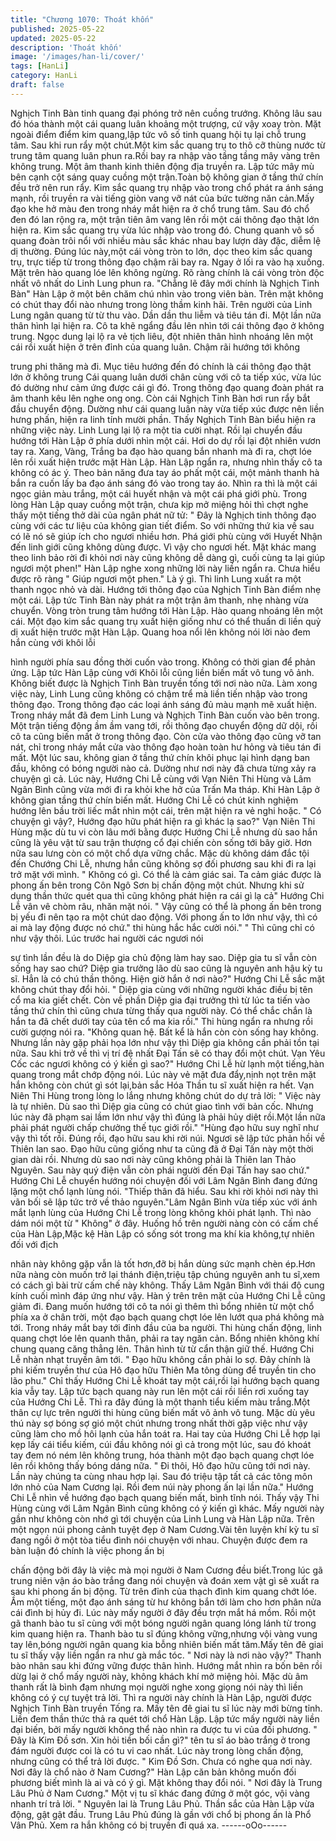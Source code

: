 ```yaml
---
title: "Chương 1070: Thoát khốn"
published: 2025-05-22
updated: 2025-05-22
description: 'Thoát khốn'
image: '/images/han-li/cover/'
tags: [HanLi]
category: HanLi
draft: false
---
```


Nghịch Tinh Bàn tinh quang đại phóng trở nên cuồng trướng.
Không lâu sau đó hóa thành một cái quang luân khoảng một
trượng, cứ vậy xoay tròn. Mặt ngoài điểm điểm kim quang,lập tức
vô số tinh quang hội tụ lại chỗ trung tâm. Sau khi run rẩy một
chút.Một kim sắc quang trụ to thô cỡ thùng nước từ trung tâm
quang luân phun ra.Rồi bay ra nhập vào tầng tầng mây vàng trên
không trung.
Một âm thanh kinh thiên động địa truyền ra. Lập tức mây mù bên
cạnh cột sáng quay cuồng một trận.Toàn bộ không gian ở tầng
thứ chín đều trở nên run rẩy.
Kim sắc quang trụ nhập vào trong chổ phát ra ánh sáng mạnh, rồi
truyền ra vài tiếng giòn vang vỡ nát của bức tường năn cản.Mấy
đạo khe hở màu đen trong nháy mắt hiện ra ở chổ trung tâm. Sau
đó chổ đen đó lan rộng ra, một trận tiên âm vang lên rồi một cái
thông đạo thật lớn hiện ra. Kim sắc quang trụ vừa lúc nhập vào
trong đó. Chung quanh vô số quang đoàn trôi nổi với nhiều màu
sắc khác nhau bay lượn dày đặc, diễm lệ dị thường. Đúng lúc
này,một cái vòng tròn to lớn, dọc theo kim sắc quang trụ, trực tiếp
từ trong thông đạo chậm rãi bay ra. Ngay ở lối ra vào hạ xuống.
Mặt trên hào quang lóe lên không ngừng. Rõ ràng chính là cái
vòng tròn độc nhất vô nhất do Linh Lung phun ra.
"Chẳng lẽ đây mới chính là Nghịch Tinh Bàn" Hàn Lập ở một bên
chăm chú nhìn vào trong viên bàn. Trên mặt không có chút thay
đổi nào nhưng trong lòng thầm kinh hãi.
Trên người của Linh Lung ngân quang từ từ thu vào. Dần dần thu
liễm và tiêu tán đi. Một lần nữa thân hình lại hiện ra. Cô ta khẽ
ngẩng đầu lên nhìn tới cái thông đạo ở không trung. Ngọc dung
lại lộ ra vẻ tịch liêu, đột nhiên thân hình nhoáng lên một cái rồi
xuất hiện ở trên đỉnh của quang luân. Chậm rãi hướng tới không

trung phi thăng mà đi.
Mục tiêu hướng đến đó chính là cái thông đạo thật lớn ở không
trung
Cái quang luân dưới chân cùng với cô ta tiếp xúc, vừa lúc đó
dường như cảm ứng được cái gì đó. Trong thông đạo quang
đoàn phát ra âm thanh kêu lên nghe ong ong. Còn cái Nghịch
Tinh Bàn hơi run rẩy bắt đầu chuyển động. Dường như cái quang
luân này vừa tiếp xúc được nên liền hưng phấn, hiện ra linh tính
mười phần. Thấy Nghịch Tinh Bàn biểu hiện ra những việc này.
Linh Lung lại lộ ra một tia cười nhạt. Rồi lại chuyển đầu hướng tới
Hàn Lập ở phía dưới nhìn một cái. Hơi do dự rồi lại đột nhiên
vươn tay ra. Xang, Vàng, Trắng ba đạo hào quang bắn nhanh mà
đi ra, chợt lóe lên rồi xuất hiện trước mặt Hàn Lập.
Hàn Lập ngẩn ra, nhưng nhìn thấy cô ta không có ác ý. Theo bản
năng đưa tay áo phất một cái, một mảnh thanh hà bắn ra cuốn lấy
ba đạo ánh sáng đó vào trong tay áo. Nhìn ra thì là một cái ngọc
giản màu trắng, một cái huyết nhận và một cái phá giới phù.
Trong lòng Hàn Lập quay cuồng một trận, chưa kịp mở miệng hỏi
thì chợt nghe thấy một tiếng thở dài của ngân phát nữ tử:
" Đây là Nghịch tinh thông đạo cùng với các tư liệu của không
gian tiết điểm. So với những thứ kia về sau có lẽ nó sẽ giúp ích
cho ngươi nhiều hơn. Phá giới phù cùng với Huyết Nhận đến linh
giới cũng không dùng được. Vì vậy cho ngươi hết. Mặt khác mang
theo linh bảo rời đi khỏi nơi này cũng không dễ dàng gì, cuối cùng
ta lại giúp ngươi một phen!"
Hàn Lập nghe xong những lời này liền ngẩn ra. Chưa hiểu được
rõ ràng " Giúp ngươi một phen." Là ý gì. Thì linh Lung xuất ra một
thanh ngọc nhỏ và dài. Hướng tới thông đạo của Nghịch Tinh Bàn
điểm nhẹ một cái.
Lập tức Tinh Bàn này phát ra một trận âm thanh, nhẹ nhàng vừa
chuyển. Vòng tròn trung tâm hướng tới Hàn Lập. Hào quang
nhoáng lên một cái. Một đạo kim sắc quang trụ xuất hiện giống
như có thể thuấn di liền quỷ dị xuất hiện trước mặt Hàn Lập.
Quang hoa nổi lên không nói lời nào đem hắn cùng với khôi lỗi

hình người phía sau đồng thời cuốn vào trong. Không có thời gian
để phản ứng. Lập tức Hàn Lập cùng với Khôi lỗi cũng liền biến
mất vô tung vô ảnh. Không biết được là Nghịch Tinh Bàn truyền
tống tới nơi nào nữa.
Làm xong việc này, Linh Lung cũng không có chậm trể mà liền
tiến nhập vào trong thông đạo. Trong thông đạo các loại ánh sáng
đủ màu mạnh mẽ xuất hiện. Trong nháy mắt đã đem Linh Lung và
Nghịch Tinh Bàn cuốn vào bên trong. Một trận tiếng động ầm ầm
vang tới, rồi thông đạo chuyển động dữ dội, rồi cô ta cũng biến
mất ở trong thông đạo. Còn cửa vào thông đạo cũng vỡ tan nát,
chỉ trong nháy mắt cửa vào thông đạo hoàn toàn hư hỏng và tiêu
tán đi mất. Một lúc sau, không gian ở tầng thứ chín khôi phục lại
hình dạng ban đầu, không có bóng người nào cả. Dường như nơi
này đã chưa từng xảy ra chuyện gì cả.
Lúc này, Hướng Chi Lễ cùng với Vạn Niên Thi Hùng và Lâm Ngân
Bình cũng vừa mới đi ra khỏi khe hở của Trấn Ma tháp. Khi Hàn
Lập ở không gian tầng thứ chín biến mất. Hướng Chi Lễ có chút
kinh nghiệm hướng lên bầu trời liếc mắt nhìn một cái, trên mặt
hiện ra vẻ nghi hoặc.
" Có chuyện gì vậy?, Hướng đạo hữu phát hiện ra gì khác lạ
sao?" Vạn Niên Thi Hùng mặc dù tu vi còn lâu mới bằng được
Hướng Chi Lễ nhưng dù sao hắn cũng là yêu vật từ sau trận
thượng cổ đại chiến còn sống tới bây giờ. Hơn nữa sau lưng còn
có một chổ dựa vững chắc. Mặc dù không dám đắc tội đến
Chướng Chi Lễ, nhưng hắn cũng không sợ đối phương sau khi đi
ra lại trở mặt với mình.
" Không có gì. Có thể là cảm giác sai. Ta cảm giác được là phong
ấn bên trong Côn Ngô Sơn bị chấn động một chút. Nhưng khi sử
dụng thần thức quét qua thì cũng không phát hiện ra cái gì lạ cả"
Hướng Chi Lễ vân vê chòm râu, nhăn mặt nói.
" Vậy cũng có thể là phong ấn bên trong bị yếu đi nên tạo ra một
chút dao động. Với phong ấn to lớn như vậy, thì có ai mà lay động
được nó chứ." thi hùng hắc hắc cười nói."
" Thì cũng chỉ có như vậy thôi. Lúc trước hai người các ngươi nói

sự tình lần đều là do Diệp gia chủ động làm hay sao. Diệp gia tu
sĩ vẫn còn sống hay sao chứ? Diệp gia trưởng lão dù sao cũng là
nguyên anh hậu kỳ tu sĩ. Hẳn là có chú thần thông. Hiện giờ hắn
ở nơi nào?" Hướng Chi Lễ sắc mặt không chút thay đổi hỏi.
" Diệp gia cùng với những người khác điều bị tên cổ ma kia giết
chết. Còn về phần Diệp gia đại trưởng thì từ lúc ta tiến vào tầng
thứ chín thì cũng chưa từng thấy qua người này. Có thể chắc
chắn là hắn ta đã chết dưới tay của tên cổ ma kia rồi." Thi hùng
ngẩn ra nhưng rồi cười gượng nói ra.
"Không quan hệ. Bất kể là hắn còn còn sống hay không. Nhưng
lần này gặp phải họa lớn như vậy thì Diệp gia không cần phải tồn
tại nữa. Sau khi trở về thì vị trí đệ nhất Đại Tấn sẽ có thay đổi một
chút. Vạn Yêu Cốc các ngươi không có ý kiến gì sao?" Hướng Chi
Lễ hừ lạnh một tiếng,hàn quang trong mắt chớp động nói. Lúc này
vẻ mặt đưa đẩy,nịnh nọt trên mặt hắn không còn chút gì sót
lại,bản sắc Hóa Thần tu sĩ xuất hiện ra hết.
Vạn Niên Thi Hùng trong lòng lo lắng nhưng không chút do dự trả
lời: " Việc này là tự nhiên. Dù sao thì Diệp gia cũng có chút giao
tình với bản cốc. Nhưng lúc này đã phạm sai lầm lớn như vậy thì
đúng là phải hủy diệt rồi.Một lần nữa phải phát người chấp
chưởng thế tục giới rồi."
"Hùng đạo hữu suy nghĩ như vậy thì tốt rồi. Đúng rồi, đạo hữu sau
khi rời núi. Ngươi sẽ lập tức phản hồi về Thiên lan sao. Đạo hữu
cũng giống như ta cũng đã ở Đại Tấn này một thời gian dài rồi.
Nhưng dù sao nơi này cũng không phải là Thiên lan Thảo
Nguyên. Sau này quý điện vẫn còn phái người đến Đại Tấn hay
sao chứ." Hướng Chi Lễ chuyển hướng nói chuyện đối với Lâm
Ngân Bình đang đứng lặng một chổ lạnh lùng nói.
"Thiếp thân đã hiểu. Sau khi rời khỏi nơi này thì vãn bối sẽ lập tức
trở về thảo nguyên."Lâm Ngân Bình vừa tiếp xúc với ánh mắt lạnh
lùng của Hướng Chi Lễ trong lòng không khỏi phát lạnh. Thì nào
dám nói một từ " Không" ở đây.
Huống hồ trên người nàng còn có cấm chế của Hàn Lập,Mặc kệ
Hàn Lập có sống sót trong ma khí kia không,tự nhiên đối với địch

nhân này không gặp vẫn là tốt hơn,đỡ bị hắn dùng sức mạnh
chèn ép.Hơn nữa nàng còn muốn trở lại thánh điện,triệu tập
chúng nguyên anh tu sĩ,xem có cách gì bài trừ cấm chế này
không.
Thấy Lâm Ngân Bình với thái độ cung kính cuối mình đáp ứng
như vậy. Hàn ý trên trên mặt của Hướng Chi Lễ cũng giảm đi.
Đang muốn hướng tới cô ta nói gì thêm thì bổng nhiên từ một chổ
phía xa ở chân trời, một đạo bạch quang chợt lóe lên lướt qua phá
không mà tới. Trong nháy mắt bay tới đỉnh đầu của ba người.
Thi hùng chấn động, linh quang chợt lóe lên quanh thân, phải ra
tay ngăn cản. Bổng nhiên không khí chung quang căng thẳng lên.
Thân hình từ từ cẩn thận giữ thế. Hướng Chi Lễ nhàn nhạt truyền
âm tới.
" Đạo hữu không cần phải lo sợ. Đây chính là phi kiếm truyền thư
của Hô đạo hữu Thiên Ma tông dùng để truyền tin cho lão phu."
Chỉ thấy Hướng Chi Lễ khoát tay một cái,rồi lại hướng bạch quang
kia vẫy tay. Lập tức bạch quang này run lên một cái rồi liền rơi
xuống tay của Hướng Chi Lễ. Thì ra đây đúng là một thanh tiểu
kiếm màu trắng.Một thân cự lực trên người thi hùng cũng biến mất
vô ảnh vô tung. Mặc dù yêu thú này sợ bóng sợ gió một chút
nhưng trong nhất thời gặp việc như vậy cũng làm cho mồ hôi lạnh
của hắn toát ra.
Hai tay của Hướng Chi Lễ hợp lại kẹp lấy cái tiểu kiếm, cúi đầu
không nói gì cả trong một lúc, sau đó khoát tay đem nó ném lên
không trung, hóa thành một đạo bạch quang chợt lóe lên rồi
không thấy bóng dáng nữa. " Đi thôi, Hô đạo hữu cũng tới nơi
này. Lần này chúng ta cùng nhau hợp lại. Sau đó triệu tập tất cả
các tông môn lớn nhỏ của Nam Cương lại. Rồi đem núi này
phong ấn lại lần nữa." Hướng Chi Lễ nhìn về hướng đạo bạch
quang biến mất, bình tĩnh nói. Thấy vậy Thi Hùng cùng với Lâm
Ngân Bình cũng không có ý kiến gì khác. Mấy người này gần như
không còn nhớ gì tới chuyện của Linh Lung và Hàn Lập nữa.
Trên một ngọn núi phong cảnh tuyệt đẹp ở Nam Cương.Vài tên
luyện khí kỳ tu sĩ đang ngồi ở một tòa tiểu đình nói chuyện với
nhau. Chuyện được đem ra bàn luận đó chính là việc phong ấn bị

chấn động bởi đây là việc mà mọi người ở Nam Cương đều
biết.Trong lúc gã trung niên vận áo bào trắng đang nói chuyện và
đoán xem vật gì sẽ xuất ra sau khi phong ấn bị động. Từ trên đỉnh
của thạch đình kim quang chớt lóe. Ầm một tiếng, một đạo ánh
sáng từ hư không bắn tới làm cho hơn phân nửa cái đình bị hủy
đi. Lúc này mấy người ở đây đều trợn mắt há mồm. Rồi một gã
thanh bào tu sĩ cùng với một bóng người ngân quang lóng lánh từ
trong kim quang hiện ra. Thanh bào tu sĩ đúng không vững,nhưng
vội vàng vung tay lên,bóng người ngân quang kia bỗng nhiên biến
mất tăm.Mấy tên đê giai tu sĩ thấy vậy liền ngẩn ra như gà mắc
tóc.
" Nơi này là nơi nào vậy?" Thanh bào nhân sau khi đứng vững
được thân hình. Hướng mắt nhìn ra bốn bên rồi dừg lại ở chổ mấy
người này, không khách khí mở miệng hỏi. Mặc dù âm thanh rất là
bình đạm nhưng mọi người nghe xong giọng nói này thì liền
không có ý cự tuyệt trả lời. Thì ra người này chính là Hàn Lập,
người được Nghịch Tinh Bàn truyền Tống ra. Mấy tên đê giai tu sĩ
lúc này mới bừng tỉnh. Liền đem thần thức thả ra quét tới chổ Hàn
Lập. Lập tức mấy người này liền đại biến, bởi mấy người không
thể nào nhìn ra được tu vi của đối phương.
" Đây là Kim Đồ sơn. Xin hỏi tiền bối cần gì?" tên tu sĩ áo bào
trắng ở trong đám người được coi là có tu vi cao nhất. Lúc này
trong lòng chấn động, nhưng cũng có thể trả lời được.
" Kim Đồ Sơn. Chưa có nghe qua nơi này. Nơi đây là chổ nào ở
Nam Cương?" Hàn Lập căn bản không muốn đối phương biết
mình là ai và có ý gì. Mặt không thay đổi nói.
" Nơi đây là Trung Lâu Phủ ở Nam Cương." Một vị tu sĩ khác đang
đứng ở một góc, vội vàng nhanh trí trả lời.
" Nguyên lai là Trung Lâu Phủ. Thần sắc của Hàn Lập vừa động,
gật gật đầu. Trung Lâu Phủ đúng là gần với chổ bị phong ấn là
Phổ Vân Phủ. Xem ra hắn không có bị truyền đi quá xa.
------oOo------
